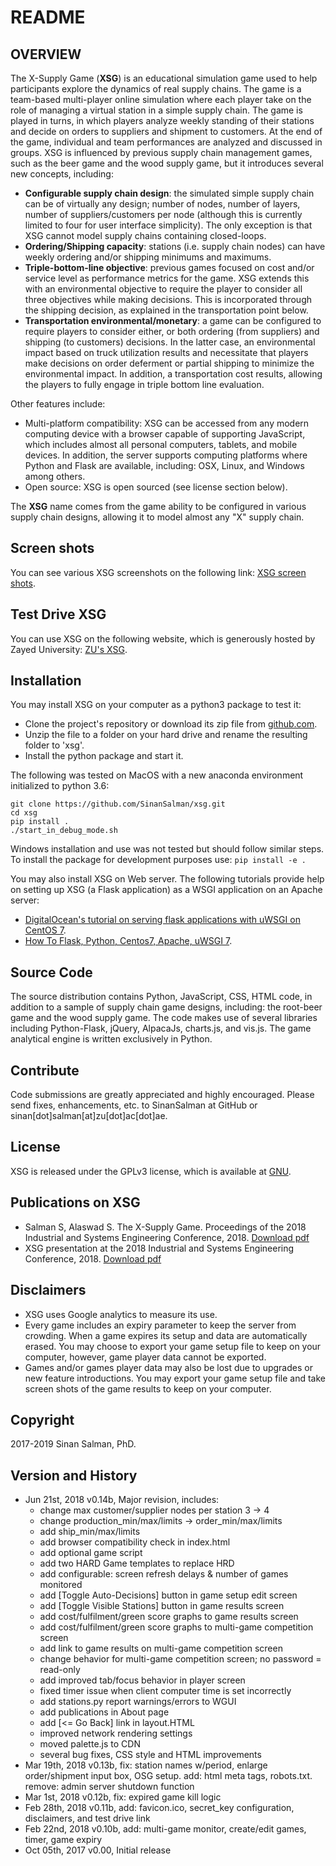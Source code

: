 # README #

## OVERVIEW ##
The X-Supply Game (**XSG**) is an educational simulation game used to help participants explore the dynamics of real supply chains. The game is a team-based multi-player online simulation where each player take on the role of managing a virtual station in a simple supply chain. The game is played in turns, in which players analyze weekly standing of their stations and decide on orders to suppliers and shipment to customers. At the end of the game, individual and team performances are analyzed and discussed in groups.
XSG is influenced by previous supply chain management games, such as the beer game and the wood supply game, but it introduces several new concepts, including:

*   **Configurable supply chain design**: the simulated simple supply chain can be of virtually any design; number of nodes, number of layers, number of suppliers/customers per node (although this is currently limited to four for user interface simplicity). The only exception is that XSG cannot model supply chains containing closed-loops.
*   **Ordering/Shipping capacity**: stations (i.e. supply chain nodes) can have weekly ordering and/or shipping minimums and maximums.
*   **Triple-bottom-line objective**: previous games focused on cost and/or service level as performance metrics for the game. XSG extends this with an environmental objective to require the player to consider all three objectives while making decisions. This is incorporated through the shipping decision, as explained in the transportation point below.
*   **Transportation environmental/monetary**: a game can be configured to require players to consider either, or both ordering (from suppliers) and shipping (to customers) decisions. In the latter case, an environmental impact based on truck utilization results and necessitate that players make decisions on order deferment or partial shipping to minimize the environmental impact. In addition, a transportation cost results, allowing the players to fully engage in triple bottom line evaluation.

Other features include:

*   Multi-platform compatibility: XSG can be accessed from any modern computing device with a browser capable of supporting JavaScript, which includes almost all personal computers, tablets, and mobile devices. In addition, the server supports computing platforms where Python and Flask are available, including: OSX, Linux, and Windows among others.
*   Open source: XSG is open sourced (see license section below).

The **XSG** name comes from the game ability to be configured in various supply chain designs, allowing it to model almost any "X" supply chain.

## Screen shots ##
You can see various XSG screenshots on the following link:
[XSG screen shots](https://sinansalman.github.io/xsg/docs/screenshots.html).

## Test Drive XSG ##
You can use XSG on the following website, which is generously hosted by Zayed University:
[ZU's XSG](https://istm.zu.ac.ae/xsg).

## Installation ##
You may install XSG on your computer as a python3 package to test it:

*   Clone the project's repository or download its zip file from [github.com](https://sinansalman.github.io/xsg/).
*   Unzip the file to a folder on your hard drive and rename the resulting folder to 'xsg'.
*   Install the python package and start it.

The following was tested on MacOS with a new anaconda environment initialized to python 3.6:

```
git clone https://github.com/SinanSalman/xsg.git
cd xsg
pip install .
./start_in_debug_mode.sh
```

Windows installation and use was not tested but should follow similar steps. To install the package for development purposes use: ```pip install -e .```

You may also install XSG on Web server. The following tutorials provide help on setting up XSG (a Flask application) as a WSGI application on an Apache server:
*   [DigitalOcean's tutorial on serving flask applications with uWSGI on CentOS 7](https://www.digitalocean.com/community/tutorials/how-to-serve-flask-applications-with-uwsgi-and-nginx-on-centos-7).
*   [How To Flask, Python, Centos7, Apache, uWSGI 7](https://mitchjacksontech.github.io/How-To-Flask-Python-Centos7-Apache-uWSGI/).

## Source Code ##
The source distribution contains Python, JavaScript, CSS, HTML code, in addition to a sample of supply chain game designs, including: the root-beer game and the wood supply game. The code makes use of several libraries including Python-Flask, jQuery, AlpacaJs, charts.js, and vis.js. The game analytical engine is written exclusively in Python.

## Contribute ##
Code submissions are greatly appreciated and highly encouraged. Please send fixes, enhancements, etc. to SinanSalman at GitHub or sinan\[dot\]salman\[at\]zu\[dot\]ac\[dot\]ae.

## License ##
XSG is released under the GPLv3 license, which is available at [GNU](https://www.gnu.org/licenses/gpl-3.0.en.html).

## Publications on XSG ##
* Salman S, Alaswad S. The X-Supply Game. Proceedings of the 2018 Industrial and Systems Engineering Conference, 2018. [Download pdf](https://sinansalman.github.io/xsg/docs/2018IISE_XSG_Paper.pdf)
* XSG presentation at the 2018 Industrial and Systems Engineering Conference, 2018. [Download pdf](https://sinansalman.github.io/xsg/docs/2018IISE_XSG_Presentation.pdf)

## Disclaimers ##
*   XSG uses Google analytics to measure its use.
*   Every game includes an expiry parameter to keep the server from crowding. When a game expires its setup and data are automatically erased. You may choose to export your game setup file to keep on your computer, however, game player data cannot be exported.
*   Games and/or games player data may also be lost due to upgrades or new feature introductions. You may export your game setup file and take screen shots of the game results to keep on your computer.

## Copyright ##
2017-2019 Sinan Salman, PhD.

## Version and History ##
*   Jun 21st, 2018    v0.14b, Major revision, includes:
      * change max customer/supplier nodes per station 3 -> 4
      * change production_min/max/limits -> order_min/max/limits
      * add ship_min/max/limits
      * add browser compatibility check in index.html
      * add optional game script
      * add two HARD Game templates to replace HRD
      * add configurable: screen refresh delays & number of games monitored
      * add [Toggle Auto-Decisions] button in game setup edit screen
      * add [Toggle Visible Stations] button in game results screen
      * add cost/fulfilment/green score graphs to game results screen
      * add cost/fulfilment/green score graphs to multi-game competition screen
      * add link to game results on multi-game competition screen
      * change behavior for multi-game competition screen; no password = read-only
      * add improved tab/focus behavior in player screen
      * fixed timer issue when client computer time is set incorrectly
      * add stations.py report warnings/errors to WGUI
      * add publications in About page
      * add [<= Go Back] link in layout.HTML
      * improved network rendering settings
      * moved palette.js to CDN
      * several bug fixes, CSS style and HTML improvements
*   Mar 19th, 2018    v0.13b, fix: station names w/period, enlarge order/shipment input box, OSG setup. add: html meta tags, robots.txt. remove: admin server shutdown function
*   Mar  1st, 2018    v0.12b, fix: expired game kill logic
*   Feb 28th, 2018    v0.11b, add: favicon.ico, secret_key configuration, disclaimers, and test drive link
*   Feb 22nd, 2018    v0.10b, add: multi-game monitor, create/edit games, timer, game expiry  
*   Oct 05th, 2017    v0.00,  Initial release
